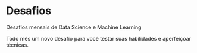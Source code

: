 # Desafios
Desafios mensais de Data Science e Machine Learning

Todo mês um novo desafio para você testar suas habilidades e aperfeiçoar técnicas.
